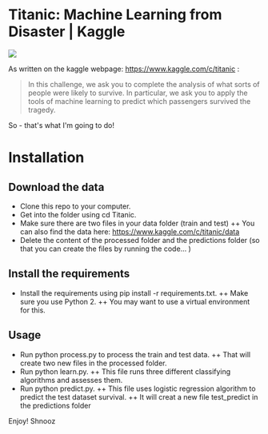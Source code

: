 # Titanic: Machine Learning from Disaster | Kaggle

![](https://wallpapercave.com/wp/haWUUOd.jpg?raw=true)

 As written on the kaggle webpage: https://www.kaggle.com/c/titanic :
 > In this challenge, we ask you to complete the analysis of what sorts of people were likely to survive. In particular, we ask you to apply the tools of machine learning to predict which passengers survived the tragedy.

 So - that's what I'm going to do!

# Installation
## Download the data
+ Clone this repo to your computer.
+ Get into the folder using cd Titanic.
+ Make sure there are two files in your data folder (train and test)
++ You can also find the data here: https://www.kaggle.com/c/titanic/data
+ Delete the content of the processed folder and the predictions folder (so that you can create the files by running the code... )

## Install the requirements
+ Install the requirements using pip install -r requirements.txt. 
++ Make sure you use Python 2.
++ You may want to use a virtual environment for this.

## Usage
+ Run python process.py to process the train and test data. 
++ That will create two new files in the processed folder.
+ Run python learn.py.
++ This file runs three different classifying algorithms and assesses them.
+ Run python predict.py.
++ This file uses logistic regression algorithm to predict the test dataset survival.
++ It will creat a new file test_predict in the predictions folder

Enjoy!
Shnooz